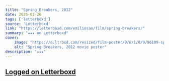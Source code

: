 ```yaml
---
title: "Spring Breakers, 2012"
date: 2025-02-26
tags: ['letterboxd']
source: 'Letterboxd'
link: "https://letterboxd.com/emiliosao/film/spring-breakers/"
summary: "★★★ on Letterboxd"
cover:
    image: "https://a.ltrbxd.com/resized/film-poster/9/6/1/0/9/96109-spring-breakers-0-600-0-900-crop.jpg?v=419b8d6331"
    alt: "Spring Breakers, 2012 movie poster"
description: "★★★"
---
```

## [Logged on Letterboxd](https://letterboxd.com/emiliosao/film/spring-breakers/)

